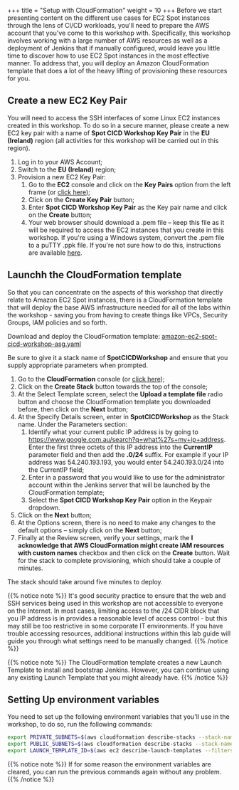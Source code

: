 +++
title = "Setup with CloudFormation"
weight = 10
+++
Before we start presenting content on the different use cases for EC2 Spot instances through the lens of CI/CD workloads, you'll need to prepare the AWS account that you've come to this workshop with. Specifically, this workshop involves working with a large number of AWS resources as well as a deployment of Jenkins that if manually configured, would leave you little time to discover how to use EC2 Spot instances in the most effective manner. To address that, you will deploy an Amazon CloudFormation template that does a lot of the heavy lifting of provisioning these resources for you.

## Create a new EC2 Key Pair
You will need to access the SSH interfaces of some Linux EC2 instances created in this workshop. To do so in a secure manner, please create a new EC2 key pair with a name of **Spot CICD Workshop Key Pair** in the **EU (Ireland)** region (all activities for this workshop will be carried out in this region).

1. Log in to your AWS Account;
2. Switch to the **EU (Ireland)** region;
3. Provision a new EC2 Key Pair:
    1. Go to the **EC2** console and click on the **Key Pairs** option from the left frame (or [click here](https://eu-west-1.console.aws.amazon.com/ec2/v2/home?region=eu-west-1#KeyPairs));
    2. Click on the **Create Key Pair** button;
    3. Enter **Spot CICD Workshop Key Pair** as the Key pair name and click on the **Create** button;
    4. Your web browser should download a .pem file – keep this file as it will be required to access the EC2 instances that you create in this workshop. If you're using a Windows system, convert the .pem file to a puTTY .ppk file. If you're not sure how to do this, instructions are available [here](https://aws.amazon.com/premiumsupport/knowledge-center/convert-pem-file-into-ppk/).

## Launchh the CloudFormation template
So that you can concentrate on the aspects of this workshop that directly relate to Amazon EC2 Spot instances, there is a CloudFormation template that will deploy the base AWS infrastructure needed for all of the labs within the workshop - saving you from having to create things like VPCs, Security Groups, IAM policies and so forth.

Download and deploy the CloudFormation template:
[amazon-ec2-spot-cicd-workshop-asg.yaml](https://raw.githubusercontent.com/awslabs/ec2-spot-workshops/master/workshops/amazon-ec2-spot-cicd-workshop/amazon-ec2-spot-cicd-workshop-asg.yaml)

Be sure to give it a stack name of **SpotCICDWorkshop** and ensure that you supply appropriate parameters when prompted.

1. Go to the **CloudFormation** console (or [click here](https://eu-west-1.console.aws.amazon.com/cloudformation/home?region=eu-west-1));
2. Click on the **Create Stack** button towards the top of the console;
3. At the Select Template screen, select the **Upload a template file** radio button and choose the CloudFormation template you downloaded before, then click on the **Next** button;
4. At the Specify Details screen, enter in **SpotCICDWorkshop** as the Stack name. Under the Parameters section:
    1. Identify what your current public IP address is by going to https://www.google.com.au/search?q=what%27s+my+ip+address. Enter the first three octets of this IP address into the **CurrentIP** parameter field and then add the **.0/24** suffix. For example if your IP address was 54.240.193.193, you would enter 54.240.193.0/24 into the CurrentIP field;
    2. Enter in a password that you would like to use for the administrator account within the Jenkins server that will be launched by the CloudFormation template;
    3. Select the **Spot CICD Workshop Key Pair** option in the Keypair dropdown.
5. Click on the **Next** button;
6. At the Options screen, there is no need to make any changes to the default options – simply click on the **Next** button;
7. Finally at the Review screen, verify your settings, mark the **I acknowledge that AWS CloudFormation might create IAM resources with custom names** checkbox and then click on the **Create** button. Wait for the stack to complete provisioning, which should take a couple of minutes.

The stack should take around five minutes to deploy.

{{% notice note %}}
It's good security practice to ensure that the web and SSH services being used in this workshop are not accessible to everyone on the Internet. In most cases, limiting access to the /24 CIDR block that you IP address is in provides a reasonable level of access control - but this may still be too restrictive in some corporate IT environments. If you have trouble accessing resources, additional instructions within this lab guide will guide you through what settings need to be manually changed.
{{% /notice %}}

{{% notice note %}}
The CloudFormation template creates a new Launch Template to install and bootstrap Jenkins. However, you can continue using any existing Launch Template that you might already have. 
{{% /notice %}}

## Setting Up environment variables
You need to set up the following environment variables that you'll use in the workshop, to do so, run the following commands:

```bash
export PRIVATE_SUBNETS=$(aws cloudformation describe-stacks --stack-name SpotCICDWorkshop --query "Stacks[0].Outputs[?OutputKey=='JenkinsVPCPrivateSubnets'].OutputValue" --output text);
export PUBLIC_SUBNETS=$(aws cloudformation describe-stacks --stack-name SpotCICDWorkshop --query "Stacks[0].Outputs[?OutputKey=='JenkinsVPCPublicSubnets'].OutputValue" --output text);
export LAUNCH_TEMPLATE_ID=$(aws ec2 describe-launch-templates --filters Name=launch-template-name,Values=JenkinsBuildAgentLaunchTemplate | jq -r '.LaunchTemplates[0].LaunchTemplateId');
```

{{% notice note %}}
If for some reason the environment variables are cleared, you can run the previous commands again without any problem.
{{% /notice %}}
